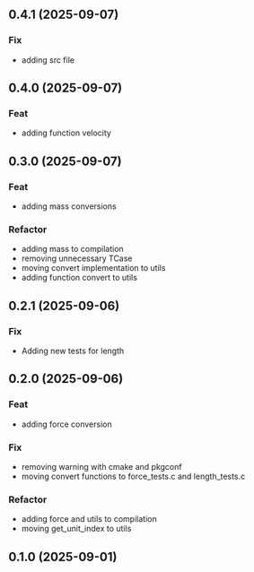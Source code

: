 ## 0.4.1 (2025-09-07)

### Fix

- adding src file

## 0.4.0 (2025-09-07)

### Feat

- adding function velocity

## 0.3.0 (2025-09-07)

### Feat

- adding mass conversions

### Refactor

- adding mass to compilation
- removing unnecessary TCase
- moving convert implementation to utils
- adding function convert to utils

## 0.2.1 (2025-09-06)

### Fix

- Adding new tests for length

## 0.2.0 (2025-09-06)

### Feat

- adding force conversion

### Fix

- removing warning with cmake and pkgconf
- moving convert functions to force_tests.c and length_tests.c

### Refactor

- adding force and utils to compilation
- moving get_unit_index to utils

## 0.1.0 (2025-09-01)
